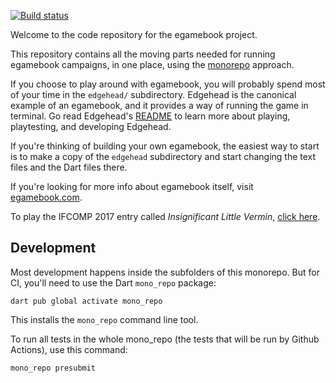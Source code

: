 [![Build status](https://github.com/filiph/egamebook/actions/workflows/dart.yml/badge.svg)](https://github.com/filiph/egamebook/actions/workflows/dart.yml)

Welcome to the code repository for the egamebook project.

This repository contains all the moving parts needed for running egamebook
campaigns, in one place, using the [monorepo][] approach. 

If you choose to play around with egamebook, you will probably spend 
most of your time in the `edgehead/` subdirectory. Edgehead is the canonical
example of an egamebook, and it provides a way of running the game
in terminal. Go read Edgehead's [README][] to learn more about playing,
playtesting, and developing Edgehead.

If you're thinking of building your own egamebook, the easiest way to start
is to make a copy of the `edgehead` subdirectory and start changing
the text files and the Dart files there.

If you're looking for more info about egamebook itself, visit [egamebook.com][].

To play the IFCOMP 2017 entry called _Insignificant Little Vermin_,
[click here][vermin].

[monorepo]: https://danluu.com/monorepo/
[README]: https://github.com/filiph/egamebook/tree/master/edgehead#edgehead-
[egamebook.com]: https://egamebook.com/
[vermin]: https://egamebook.com/vermin/

## Development

Most development happens inside the subfolders of this monorepo. 
But for CI, you'll need to use the Dart `mono_repo` package:

    dart pub global activate mono_repo

This installs the `mono_repo` command line tool.

To run all tests in the whole mono_repo (the tests that will be run
by Github Actions), use this command:

    mono_repo presubmit
